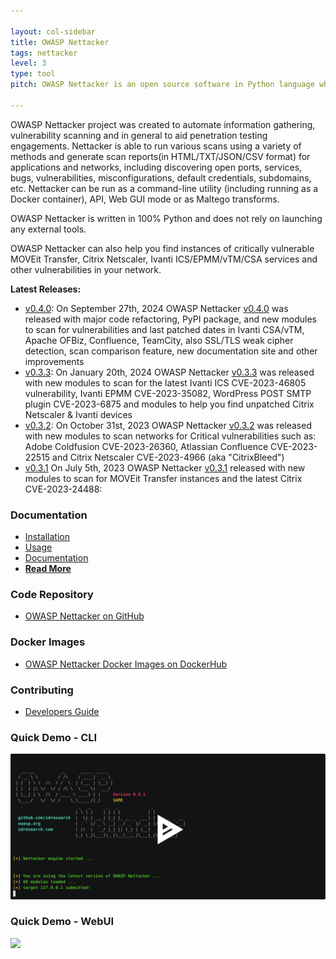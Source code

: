 ```yaml
---

layout: col-sidebar
title: OWASP Nettacker
tags: nettacker
level: 3
type: tool
pitch: OWASP Nettacker is an open source software in Python language which helps you to perform automated penetration testing and automated Information Gathering.

---
```

OWASP Nettacker project was created to automate information gathering, vulnerability scanning and in general to aid penetration testing engagements. Nettacker is able to run various scans using a variety of methods and generate scan reports(in HTML/TXT/JSON/CSV format) for applications and networks, including discovering open ports, services, bugs, vulnerabilities, misconfigurations, default credentials, subdomains, etc. Nettacker can be run as a command-line utility (including running as a Docker container), API, Web GUI mode or as Maltego transforms. 

OWASP Nettacker is written in 100% Python and does not rely on launching any external tools.

OWASP Nettacker can also help you find instances of critically vulnerable MOVEit Transfer, Citrix Netscaler, Ivanti ICS/EPMM/vTM/CSA services and other vulnerabilities in your network.

**Latest Releases:**

* [v0.4.0](https://github.com/OWASP/Nettacker/releases/tag/0.4.0): On September 27th, 2024 OWASP Nettacker [v0.4.0](https://github.com/OWASP/Nettacker/releases/tag/0.4.0) was released with major code refactoring, PyPI package, and new modules to scan for vulnerabilities and last patched dates in Ivanti CSA/vTM, Apache OFBiz, Confluence, TeamCity, also SSL/TLS weak cipher detection, scan comparison feature, new documentation site and other improvements
* [v0.3.3](https://github.com/OWASP/Nettacker/releases/tag/0.3.3): On January 20th, 2024 OWASP Nettacker [v0.3.3](https://github.com/OWASP/Nettacker/releases/tag/0.3.3) was released with new modules to scan for the latest Ivanti ICS CVE-2023-46805 vulnerability, Ivanti EPMM CVE-2023-35082, WordPress POST SMTP plugin CVE-2023-6875 and modules to help you find unpatched Citrix Netscaler & Ivanti devices
* [v0.3.2](https://github.com/OWASP/Nettacker/releases/tag/0.3.2): On October 31st, 2023 OWASP Nettacker [v0.3.2](https://github.com/OWASP/Nettacker/releases/tag/0.3.2) was released with new modules to scan networks for Critical vulnerabilities such as: Adobe Coldfusion CVE-2023-26360, Atlassian Confluence CVE-2023-22515 and Citrix Netscaler CVE-2023-4966 (aka "CitrixBleed")
* [v0.3.1](https://github.com/OWASP/Nettacker/releases/tag/0.3.1) On July 5th, 2023 OWASP Nettacker [v0.3.1](https://github.com/OWASP/Nettacker/releases/tag/0.3.1) released with new modules to scan for MOVEit Transfer instances and the latest Citrix CVE-2023-24488:

 
### Documentation

* [Installation](https://nettacker.readthedocs.io/en/latest/Installation/)
* [Usage](https://nettacker.readthedocs.io/en/latest/Usage/)
* [Documentation](https://nettacker.readthedocs.io/en/latest/Home/)
* **[Read More](https://www.secologist.com/open-source-projects)**

### Code Repository

* [OWASP Nettacker on GitHub](https://github.com/OWASP/Nettacker)

### Docker Images
* [OWASP Nettacker Docker Images on DockerHub](https://hub.docker.com/r/owasp/nettacker/tags)

### Contributing
* [Developers Guide](https://nettacker.readthedocs.io/en/latest/Developers/)

### Quick Demo - CLI

[![asciicast](https://github.com/OWASP/www-project-nettacker/raw/master/assets/images/389414.svg)](https://asciinema.org/a/389414)

### Quick Demo - WebUI

![](https://github.com/OWASP/www-project-nettacker/raw/master/assets/images/Screencast-from-Tuesday-09-June-2020-02-32-32-IST-_online-video-cutter.com_.gif)

<img alt="" referrerpolicy="no-referrer-when-downgrade" src="https://static.scarf.sh/a.png?x-pxid=8e922d16-445a-4c63-b4cf-5152fbbaf7fd" />

